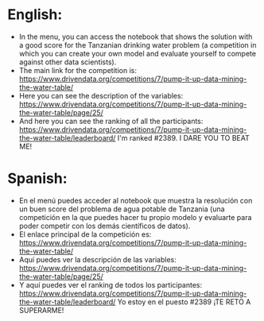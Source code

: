 # English:
- In the menu, you can access the notebook that shows the solution with a good score for the Tanzanian drinking water problem (a competition in which you can create your own model and evaluate yourself to compete against other data scientists).
- The main link for the competition is: https://www.drivendata.org/competitions/7/pump-it-up-data-mining-the-water-table/
- Here you can see the description of the variables: https://www.drivendata.org/competitions/7/pump-it-up-data-mining-the-water-table/page/25/
- And here you can see the ranking of all the participants: https://www.drivendata.org/competitions/7/pump-it-up-data-mining-the-water-table/leaderboard/ I'm ranked #2389. I DARE YOU TO BEAT ME!


# Spanish:
- En el menú puedes acceder al notebook que muestra la resolución con un buen score del problema de agua potable de Tanzania (una competición en la que puedes hacer tu propio modelo y evaluarte para poder competir con los demás científicos de datos).
- El enlace principal de la competición es: https://www.drivendata.org/competitions/7/pump-it-up-data-mining-the-water-table/
- Aquí puedes ver la descripción de las variables: https://www.drivendata.org/competitions/7/pump-it-up-data-mining-the-water-table/page/25/
- Y aquí puedes ver el ranking de todos los participantes: https://www.drivendata.org/competitions/7/pump-it-up-data-mining-the-water-table/leaderboard/  Yo estoy en el puesto #2389 ¡TE RETO A SUPERARME!

